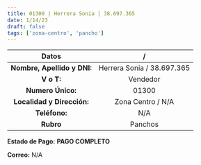 ```yaml
---
title: 01300 | Herrera Sonia | 38.697.365
date: 1/14/23
draft: false
tags: ['zona-centro', 'pancho']
---
```


|          **Datos**          |              /             |
|:---------------------------:|:--------------------------:|
| **Nombre, Apellido y DNI:** | Herrera Sonia / 38.697.365 |
|          **V o T:**         |          Vendedor          |
|      **Numero Único:**      |            01300           |
|  **Localidad y Dirección:** |      Zona Centro / N/A     |
|        **Teléfono:**        |             N/A            |
|          **Rubro**          |           Panchos          |

**Estado de Pago:** **PAGO COMPLETO**

**Correo:** N/A
